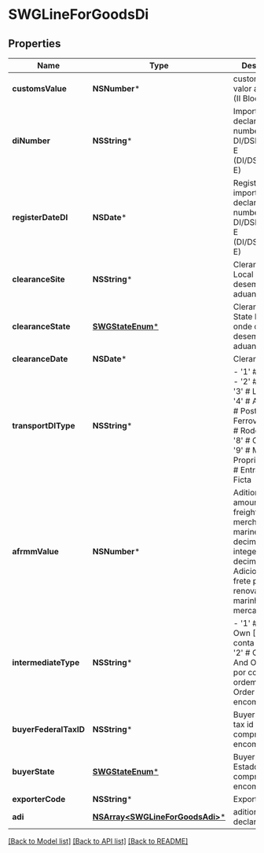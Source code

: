# SWGLineForGoodsDi

## Properties
Name | Type | Description | Notes
------------ | ------------- | ------------- | -------------
**customsValue** | **NSNumber*** | customs value, valor aduaneiro (II Block of NFe) | [optional] 
**diNumber** | **NSString*** | Import declaration number, DI/DSI/DA/DRI-E (DI/DSI/DA/DRI-E) | 
**registerDateDI** | **NSDate*** | Register date of import declaration number, DI/DSI/DA/DRI-E (DI/DSI/DA/DRI-E) | 
**clearanceSite** | **NSString*** | Clerance Site Local do desembaraço aduaneiro  | 
**clearanceState** | [**SWGStateEnum***](SWGStateEnum.md) | Clerance Site State Estado onde ocorrreu o desembaraço aduaneiro  | 
**clearanceDate** | **NSDate*** | Clerance date | [optional] 
**transportDIType** | **NSString*** | - &#39;1&#39; # Maritima - &#39;2&#39; # Fluvial - &#39;3&#39; # Lacustre - &#39;4&#39; # Aerea - &#39;5&#39; # Postal - &#39;6&#39; # Ferroviaria - &#39;7&#39; # Rodoviaria - &#39;8&#39; # Conduto - &#39;9&#39; # Meios Proprios - &#39;10&#39; # Entrada/Saida Ficta  | 
**afrmmValue** | **NSNumber*** | Aditional amount to freight to renew merchant marine, This decimal 13 integers and 2 decimals [Valor Adicional ao frete para renovação de marinha mercante]  | [optional] 
**intermediateType** | **NSString*** | - &#39;1&#39; # On One&#39;s Own [1-por conta propria] - &#39;2&#39; # On Behalf And Order [2-por conta e ordem] - &#39;3&#39; # Order [3-encomenda]  | 
**buyerFederalTaxID** | **NSString*** | Buyer federal tax id CNPJ do comprador ou encomendante  | [optional] 
**buyerState** | [**SWGStateEnum***](SWGStateEnum.md) | Buyer sate Estado do comprador ou encomendante  | [optional] 
**exporterCode** | **NSString*** | Exporter code | [optional] 
**adi** | [**NSArray&lt;SWGLineForGoodsAdi&gt;***](SWGLineForGoodsAdi.md) | aditional import declaration | 

[[Back to Model list]](../README.md#documentation-for-models) [[Back to API list]](../README.md#documentation-for-api-endpoints) [[Back to README]](../README.md)


